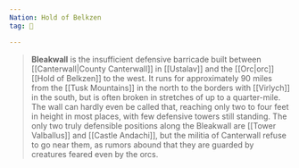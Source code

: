 ```yaml
---
Nation: Hold of Belkzen
tag: 🏰

---
```

> **Bleakwall** is the insufficient defensive barricade built between [[Canterwall|County Canterwall]] in [[Ustalav]] and the [[Orc|orc]] [[Hold of Belkzen]] to the west. It runs for approximately 90 miles from the [[Tusk Mountains]] in the north to the borders with [[Virlych]] in the south, but is often broken in stretches of up to a quarter-mile. The wall can hardly even be called that, reaching only two to four feet in height in most places, with few defensive towers still standing. The only two truly defensible positions along the Bleakwall are [[Tower Valballus]] and [[Castle Andachi]], but the militia of Canterwall refuse to go near them, as rumors abound that they are guarded by creatures feared even by the orcs.








